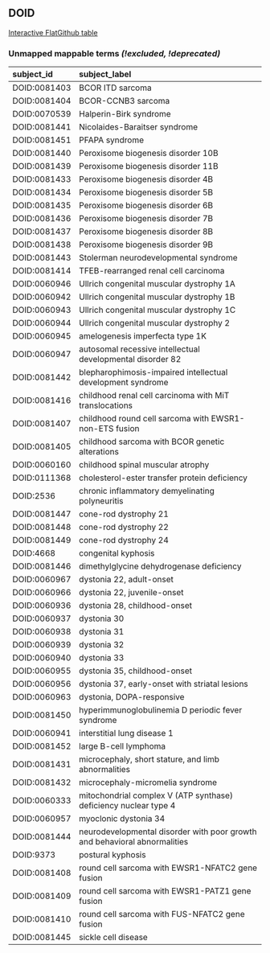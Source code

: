 ## DOID
[Interactive FlatGithub table](https://flatgithub.com/monarch-initiative/mondo-ingest?filename=src/ontology/reports/doid_mapping_status.tsv)

### Unmapped mappable terms _(!excluded, !deprecated)_
| subject_id   | subject_label                                                             |
|:-------------|:--------------------------------------------------------------------------|
| DOID:0081403 | BCOR ITD sarcoma                                                          |
| DOID:0081404 | BCOR-CCNB3 sarcoma                                                        |
| DOID:0070539 | Halperin-Birk syndrome                                                    |
| DOID:0081441 | Nicolaides-Baraitser syndrome                                             |
| DOID:0081451 | PFAPA syndrome                                                            |
| DOID:0081440 | Peroxisome biogenesis disorder 10B                                        |
| DOID:0081439 | Peroxisome biogenesis disorder 11B                                        |
| DOID:0081433 | Peroxisome biogenesis disorder 4B                                         |
| DOID:0081434 | Peroxisome biogenesis disorder 5B                                         |
| DOID:0081435 | Peroxisome biogenesis disorder 6B                                         |
| DOID:0081436 | Peroxisome biogenesis disorder 7B                                         |
| DOID:0081437 | Peroxisome biogenesis disorder 8B                                         |
| DOID:0081438 | Peroxisome biogenesis disorder 9B                                         |
| DOID:0081443 | Stolerman neurodevelopmental syndrome                                     |
| DOID:0081414 | TFEB-rearranged renal cell carcinoma                                      |
| DOID:0060946 | Ullrich congenital muscular dystrophy 1A                                  |
| DOID:0060942 | Ullrich congenital muscular dystrophy 1B                                  |
| DOID:0060943 | Ullrich congenital muscular dystrophy 1C                                  |
| DOID:0060944 | Ullrich congenital muscular dystrophy 2                                   |
| DOID:0060945 | amelogenesis imperfecta type 1K                                           |
| DOID:0060947 | autosomal recessive intellectual developmental disorder 82                |
| DOID:0081442 | blepharophimosis-impaired intellectual development syndrome               |
| DOID:0081416 | childhood renal cell carcinoma with MiT translocations                    |
| DOID:0081407 | childhood round cell sarcoma with EWSR1-non-ETS fusion                    |
| DOID:0081405 | childhood sarcoma with BCOR genetic alterations                           |
| DOID:0060160 | childhood spinal muscular atrophy                                         |
| DOID:0111368 | cholesterol-ester transfer protein deficiency                             |
| DOID:2536    | chronic inflammatory demyelinating polyneuritis                           |
| DOID:0081447 | cone-rod dystrophy 21                                                     |
| DOID:0081448 | cone-rod dystrophy 22                                                     |
| DOID:0081449 | cone-rod dystrophy 24                                                     |
| DOID:4668    | congenital kyphosis                                                       |
| DOID:0081446 | dimethylglycine dehydrogenase deficiency                                  |
| DOID:0060967 | dystonia 22, adult-onset                                                  |
| DOID:0060966 | dystonia 22, juvenile-onset                                               |
| DOID:0060936 | dystonia 28, childhood-onset                                              |
| DOID:0060937 | dystonia 30                                                               |
| DOID:0060938 | dystonia 31                                                               |
| DOID:0060939 | dystonia 32                                                               |
| DOID:0060940 | dystonia 33                                                               |
| DOID:0060955 | dystonia 35, childhood-onset                                              |
| DOID:0060956 | dystonia 37, early-onset with striatal lesions                            |
| DOID:0060963 | dystonia, DOPA-responsive                                                 |
| DOID:0081450 | hyperimmunoglobulinemia D periodic fever syndrome                         |
| DOID:0060941 | interstitial lung disease 1                                               |
| DOID:0081452 | large B-cell lymphoma                                                     |
| DOID:0081431 | microcephaly, short stature, and limb abnormalities                       |
| DOID:0081432 | microcephaly-micromelia syndrome                                          |
| DOID:0060333 | mitochondrial complex V (ATP synthase) deficiency nuclear type 4          |
| DOID:0060957 | myoclonic dystonia 34                                                     |
| DOID:0081444 | neurodevelopmental disorder with poor growth and behavioral abnormalities |
| DOID:9373    | postural kyphosis                                                         |
| DOID:0081408 | round cell sarcoma with EWSR1-NFATC2 gene fusion                          |
| DOID:0081409 | round cell sarcoma with EWSR1-PATZ1 gene fusion                           |
| DOID:0081410 | round cell sarcoma with FUS-NFATC2 gene fusion                            |
| DOID:0081445 | sickle cell disease                                                       |